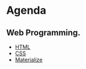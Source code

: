 # Agenda

## Web Programming.

+ [HTML](pro01.md)
+ [CSS](pro02.md)
+ [Materialize](pro03.md)

<!--
## Cloud Server.

+ [Linux1](pro04.md)
+ [Linux2](pro05.md)

 -->
